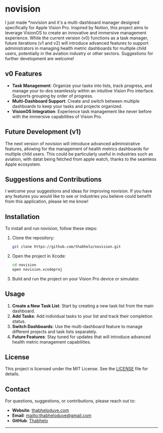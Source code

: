 # novision

I just made **novision* and it's a multi-dashboard manager designed specifically for Apple Vision Pro. Inspired by Notion, this project aims to leverage VisionOS to create an innovative and immersive management experience. While the current version (v0) functions as a task manager, future iterations (v1 and v2) will introduce advanced features to support administrators in managing health metric dashboards for multiple child users, potentially in the aviation industry or other sectors. Suggestions for further development are welcome!

## v0 Features

- **Task Management**: Organize your tasks into lists, track progress, and manage your to-dos seamlessly within an intuitive Vision Pro interface. Supports grouping by order of progress. 
- **Multi-Dashboard Support**: Create and switch between multiple dashboards to keep your tasks and projects organized.
- **VisionOS Integration**: Experience task management like never before with the immersive capabilities of Vision Pro.

## Future Development (v1)

The next version of novision will introduce advanced administrative features, allowing for the management of health metrics dashboards for multiple child users. This could be particularly useful in industries such as aviation, with datat being fetched from apple watch, thanks to the seamless Apple ecosystem.

## Suggestions and Contributions

I welcome your suggestions and ideas for improving novision. If you have any features you would like to see or industries you believe could benefit from this application, please let me know!

## Installation

To install and run novision, follow these steps:

1. Clone the repository:
    ```sh
    git clone https://github.com/thabhelo/novision.git
    ```

2. Open the project in Xcode:
    ```sh
    cd novision
    open novision.xcodeproj
    ```

3. Build and run the project on your Vision Pro device or simulator.

## Usage

1. **Create a New Task List**: Start by creating a new task list from the main dashboard.
2. **Add Tasks**: Add individual tasks to your list and track their completion status.
3. **Switch Dashboards**: Use the multi-dashboard feature to manage different projects and task lists separately.
4. **Future Features**: Stay tuned for updates that will introduce advanced health metric management capabilities.

## License

This project is licensed under the MIT License. See the [LICENSE](LICENSE) file for details.

## Contact

For questions, suggestions, or contributions, please reach out to:
- **Website**: [thabheloduve.com](https://www.thabheloduve.com)
- **Email**: [mailto:thabheloduve@gmail.com](thabheloduve@gmail.com)
- **GitHub**: [Thabhelo](https://github.com/thabhelo)

---
